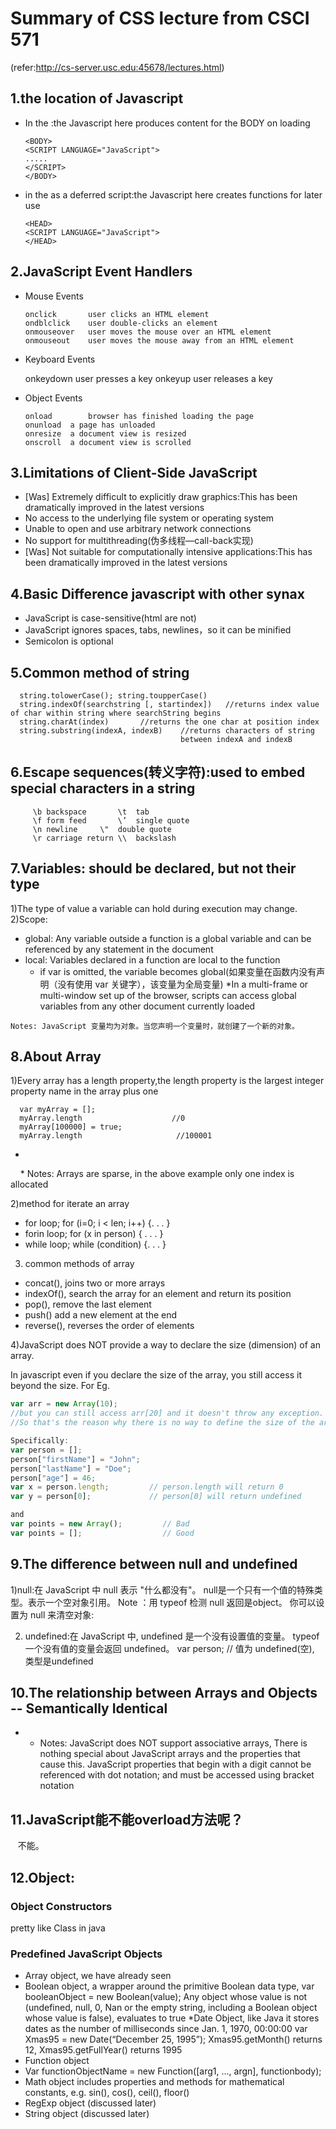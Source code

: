 # Summary of CSS lecture from CSCI 571 
(refer:http://cs-server.usc.edu:45678/lectures.html)

## 1.the location of Javascript
  * In the <body>:the Javascript here produces content for the BODY on loading

        <BODY>
        <SCRIPT LANGUAGE="JavaScript">
        .....
        </SCRIPT>
        </BODY>

  * in the <head> as a deferred script:the Javascript here creates functions for later use

        <HEAD>
        <SCRIPT LANGUAGE="JavaScript">
        </HEAD>

## 2.JavaScript  Event Handlers
* Mouse Events

      onclick		user clicks an HTML element
      ondblclick	user double-clicks an element
      onmouseover	user moves the mouse over an HTML element
      onmouseout	user moves the mouse away from an HTML element
* Keyboard Events

    onkeydown	user presses a key
    onkeyup		user releases a key
* Object Events

      onload		browser has finished loading the page
      onunload	a page has unloaded
      onresize	a document view is resized
      onscroll	a document view is scrolled


## 3.Limitations of Client-Side JavaScript

* [Was] Extremely difficult to explicitly draw graphics:This has been dramatically improved in the latest versions
* No access to the underlying file system or operating system
* Unable to open and use arbitrary network connections
* No support for multithreading(伪多线程—call-back实现)
* [Was] Not suitable for computationally intensive applications:This has been dramatically improved in the latest versions

## 4.Basic Difference javascript with other synax
* JavaScript is case-sensitive(html are not)
* JavaScript ignores spaces, tabs, newlines，so it can be minified
* Semicolon is optional
## 5.Common method of string

      string.tolowerCase(); string.toupperCase()
      string.indexOf(searchstring [, startindex])   //returns index value of char within string where searchString begins
      string.charAt(index)       //returns the one char at position index
      string.substring(indexA, indexB)    //returns characters of string
                                          between indexA and indexB
      
 ## 6.Escape sequences(转义字符):used to embed special characters in a string
         \b	backspace		\t	tab
         \f	form feed		\’	single quote
         \n	newline		\"	double quote
         \r	carriage return	\\	backslash

## 7.Variables: should be declared, but not their type
 1)The type of value a variable can hold during execution may change.
 2)Scope:
   * global: Any variable outside a function is a global variable and can be referenced by any statement in the document
   * local: Variables declared in a function are local to the function
     * if var is omitted, the variable becomes global(如果变量在函数内没有声明（没有使用 var 关键字），该变量为全局变量)
     *In a multi-frame or multi-window set up of the browser, scripts can access global variables from any other document currently loaded

	Notes: JavaScript 变量均为对象。当您声明一个变量时，就创建了一个新的对象。

## 8.About Array
1)Every array has a length property,the length property is the largest integer property name in the array plus one

      var myArray = [];
      myArray.length                    //0
      myArray[100000] = true;
      myArray.length                     //100001
   *
     * Notes: Arrays are sparse, in the above example only one index is allocated


2)method for iterate an array

* for loop; for (i=0; i < len; i++) {. . . }
* forin loop; for (x in person) { . . . }
* while loop; while (condition) {. . . }

3) common methods of array
* concat(), joins two or more arrays
* indexOf(), search the array for an element and return its position
* pop(), remove the last element
* push() add a new element at the end
* reverse(), reverses the order of elements

4)JavaScript does NOT provide a way to declare the size (dimension) of an array.

In javascript even if you declare the size of the array, you still access it beyond the size.
For Eg. 
```javascript
var arr = new Array(10);
//but you can still access arr[20] and it doesn't throw any exception.
//So that's the reason why there is no way to define the size of the array.

Specifically:
var person = [];
person["firstName"] = "John";
person["lastName"] = "Doe";
person["age"] = 46;
var x = person.length;         // person.length will return 0
var y = person[0];             // person[0] will return undefined

and 
var points = new Array();         // Bad
var points = [];                  // Good 
```
## 9.The difference between null and undefined
1)null:在 JavaScript 中 null 表示 "什么都没有"。
  null是一个只有一个值的特殊类型。表示一个空对象引用。
  Note	：用 typeof 检测 null 返回是object。
  你可以设置为 null 来清空对象:

2) undefined:在 JavaScript 中, undefined 是一个没有设置值的变量。
  typeof 一个没有值的变量会返回 undefined。
   var person;      // 值为 undefined(空), 类型是undefined


## 10.The relationship between Arrays and Objects -- Semantically Identical
   * 
     * Notes: JavaScript does NOT support associative arrays,
There is nothing special about JavaScript arrays and the properties that cause this. JavaScript properties that begin with a digit cannot be referenced with dot notation; and must be accessed using bracket notation

## 11.JavaScript能不能overload方法呢？
    不能。
    
## 12.Object:
### Object Constructors
 pretty like Class in java
 
### Predefined JavaScript Objects
* Array object, we have already seen 
* Boolean object, a wrapper around the primitive Boolean data type, 
var booleanObject = new Boolean(value);
Any object whose value is not (undefined, null, 0, Nan or the empty string, including a Boolean object whose value is false), evaluates to true
*Date Object, like Java it stores dates as the number of milliseconds since Jan. 1, 1970, 00:00:00
var Xmas95 = new Date(“December 25, 1995”);
Xmas95.getMonth() returns 12, Xmas95.getFullYear() returns 1995
* Function object
* Var functionObjectName = new Function([arg1, ..., argn], functionbody);
* Math object includes properties and methods for mathematical constants, e.g. sin(), cos(), ceil(), floor()
* RegExp object  (discussed later)
* String object  (discussed later)

